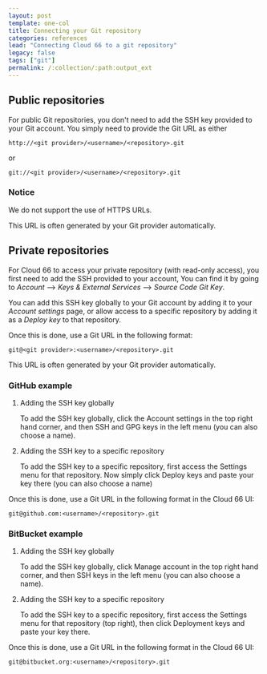```yaml
---
layout: post
template: one-col
title: Connecting your Git repository
categories: references
lead: "Connecting Cloud 66 to a git repository"
legacy: false
tags: ["git"]
permalink: /:collection/:path:output_ext
---
```


## Public repositories

For public Git repositories, you don't need to add the SSH key provided to your Git account. You simply need to provide the Git URL as either

`http://<git provider>/<username>/<repository>.git`  

or   

`git://<git provider>/<username>/<repository>.git`


### Notice

We do not support the use of HTTPS URLs.


This URL is often generated by your Git provider automatically.


## Private repositories

For Cloud 66 to access your private repository (with read-only access), you first need to add the SSH provided to your account, You can find it by going to _Account_ --> _Keys & External Services_ --> _Source Code Git Key_.

You can add this SSH key globally to your Git account by adding it to your _Account settings_ page, or allow access to a specific repository by adding it as a _Deploy key_ to that repository.

Once this is done, use a Git URL in the following format:

`git@<git provider>:<username>/<repository>.git`

This URL is often generated by your Git provider automatically.


### GitHub example

1.  Adding the SSH key globally

    To add the SSH key globally, click the Account settings in the top right hand corner, and then SSH and GPG keys in the left menu (you can also choose a name).
2.  Adding the SSH key to a specific repository
    
    To add the SSH key to a specific repository, first access the Settings menu for that repository. Now simply click Deploy keys and paste your key there (you can also choose a name)
    
Once this is done, use a Git URL in the following format in the Cloud 66 UI:

`git@github.com:<username>/<repository>.git`


### BitBucket example

1.  Adding the SSH key globally
   
    To add the SSH key globally, click Manage account in the top right hand corner, and then SSH keys in the left menu (you can also choose a name).
2.  Adding the SSH key to a specific repository

    To add the SSH key to a specific repository, first access the Settings menu for that repository (top right), then click Deployment keys and paste your key there.

Once this is done, use a Git URL in the following format in the Cloud 66 UI:

`git@bitbucket.org:<username>/<repository>.git`

